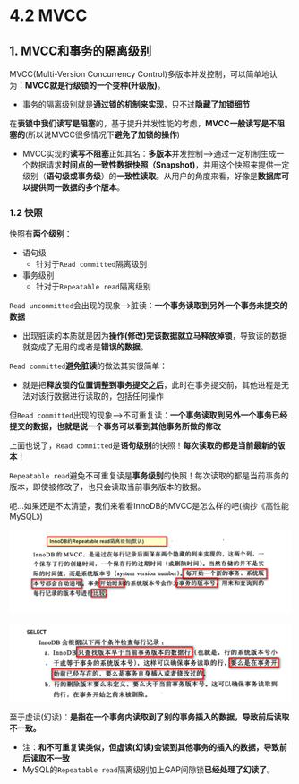 # 4.2 MVCC

## 1. MVCC和事务的隔离级别

MVCC\(Multi-Version Concurrency Control\)多版本并发控制，可以简单地认为：**MVCC就是行级锁的一个变种\(升级版\)**。

* 事务的隔离级别就是**通过锁的机制来实现**，只不过**隐藏了加锁细节**

在**表锁中我们读写是阻塞**的，基于提升并发性能的考虑，**MVCC一般读写是不阻塞的**\(所以说MVCC很多情况下**避免了加锁的操作**\)

* MVCC实现的**读写不阻塞**正如其名：**多版本**并发控制—&gt;通过一定机制生成一个数据请求**时间点的一致性数据快照（Snapshot\)**，并用这个快照来提供一定级别（**语句级或事务级**）的**一致性读取**。从用户的角度来看，好像是**数据库可以提供同一数据的多个版本**。

### 1.2 快照

快照有**两个级别**：

* 语句级  
  * 针对于`Read committed`隔离级别
* 事务级别  
  * 针对于`Repeatable read`隔离级别

`Read uncommitted`会出现的现象—&gt;脏读：**一个事务读取到另外一个事务未提交的数据**

* 出现脏读的本质就是因为**操作\(修改\)完该数据就立马释放掉锁**，导致读的数据就变成了无用的或者是**错误的数据**。

`Read committed`**避免脏读**的做法其实很简单：

* 就是把**释放锁的位置调整到事务提交之后**，此时在事务提交前，其他进程是无法对该行数据进行读取的，包括任何操作

但`Read committed`出现的现象—&gt;不可重复读：**一个事务读取到另外一个事务已经提交的数据，也就是说一个事务可以看到其他事务所做的修改**

上面也说了，`Read committed`是**语句级别**的快照！**每次读取的都是当前最新的版本**！

`Repeatable read`避免不可重复读是**事务级别**的快照！每次读取的都是当前事务的版本，即使被修改了，也只会读取当前事务版本的数据。

呃…如果还是不太清楚，我们来看看InnoDB的MVCC是怎么样的吧\(摘抄《高性能MySQL》\)

![](../../.gitbook/assets/image%20%2816%29.png)

![](../../.gitbook/assets/image%20%28273%29.png)

至于虚读\(幻读\)：**是指在一个事务内读取到了别的事务插入的数据，导致前后读取不一致。**

* 注：**和不可重复读类似，但虚读\(幻读\)会读到其他事务的插入的数据，导致前后读取不一致**
* MySQL的`Repeatable read`隔离级别加上GAP间隙锁**已经处理了幻读了**。



